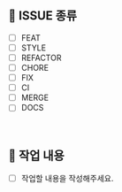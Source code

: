 ## 📌 ISSUE 종류

- [ ] FEAT
- [ ] STYLE
- [ ] REFACTOR
- [ ] CHORE
- [ ] FIX
- [ ] CI
- [ ] MERGE
- [ ] DOCS

<br/>

## 🔎 작업 내용

- [ ] 작업할 내용을 작성해주세요.

<br/>
